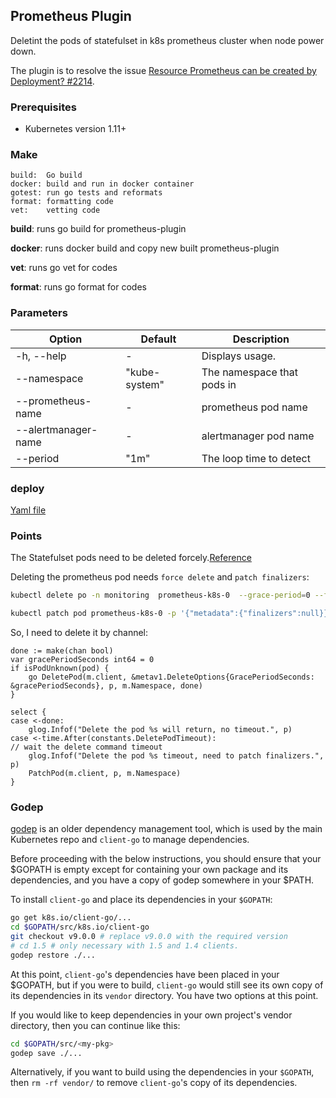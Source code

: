 ## Prometheus Plugin

Deletint the pods of statefulset in k8s prometheus cluster when node power down.

The plugin is to resolve the issue [Resource Prometheus can be created by Deployment? #2214](https://github.com/coreos/prometheus-operator/issues/2214).

### Prerequisites

- Kubernetes version 1.11+

### Make
```
build:  Go build
docker: build and run in docker container
gotest: run go tests and reformats
format: formatting code
vet:    vetting code
```

**build**: runs go build for prometheus-plugin

**docker**: runs docker build and copy new built prometheus-plugin

**vet**: runs go vet for codes

**format**: runs go format for codes


### Parameters

| Option                    | Default             | Description
| ------------------------- | ------------------- | -----------------
| -h, --help                | -                   | Displays usage.
| --namespace     | "kube-system"             | The namespace that pods in
| --prometheus-name     | -             | prometheus pod name
| --alertmanager-name    | -             | alertmanager pod name
| --period   | "1m"             | The loop time to detect


### deploy

[Yaml file](manifests)


### Points

The Statefulset pods need to be deleted forcely.[Reference](https://kubernetes.io/docs/tasks/run-application/force-delete-stateful-set-pod/)

Deleting the prometheus pod needs `force delete` and `patch finalizers`:

```bash
kubectl delete po -n monitoring  prometheus-k8s-0  --grace-period=0 --force (the command will hang)

kubectl patch pod prometheus-k8s-0 -p '{"metadata":{"finalizers":null}}' -n monitoring (delete command will return)
```

So, I need to delete it by channel:

```goalng
done := make(chan bool)
var gracePeriodSeconds int64 = 0
if isPodUnknown(pod) {
    go DeletePod(m.client, &metav1.DeleteOptions{GracePeriodSeconds: &gracePeriodSeconds}, p, m.Namespace, done)
}

select {
case <-done:
    glog.Infof("Delete the pod %s will return, no timeout.", p)
case <-time.After(constants.DeletePodTimeout):                          // wait the delete command timeout
    glog.Infof("Delete the pod %s timeout, need to patch finalizers.", p)
    PatchPod(m.client, p, m.Namespace)
}
```

### Godep

[godep](https://github.com/tools/godep) is an older dependency management tool, which is
used by the main Kubernetes repo and `client-go` to manage dependencies.

Before proceeding with the below instructions, you should ensure that your
$GOPATH is empty except for containing your own package and its dependencies,
and you have a copy of godep somewhere in your $PATH.

To install `client-go` and place its dependencies in your `$GOPATH`:

```sh
go get k8s.io/client-go/...
cd $GOPATH/src/k8s.io/client-go
git checkout v9.0.0 # replace v9.0.0 with the required version
# cd 1.5 # only necessary with 1.5 and 1.4 clients.
godep restore ./...
```

At this point, `client-go`'s dependencies have been placed in your $GOPATH, but
if you were to build, `client-go` would still see its own copy of its
dependencies in its `vendor` directory. You have two options at this point.

If you would like to keep dependencies in your own project's vendor directory,
then you can continue like this:

```sh
cd $GOPATH/src/<my-pkg>
godep save ./...
```

Alternatively, if you want to build using the dependencies in your `$GOPATH`,
then `rm -rf vendor/` to remove `client-go`'s copy of its dependencies.